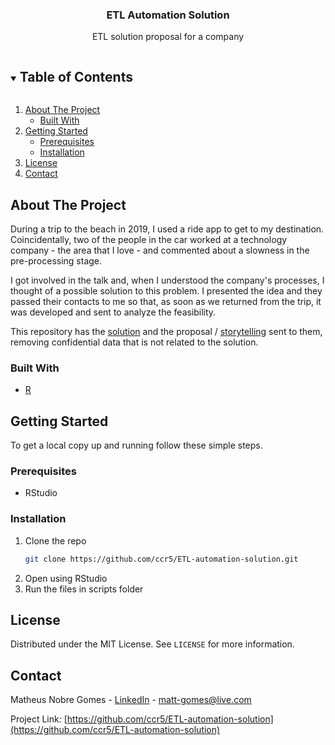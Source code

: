<p align="center">
  <h3 align="center">ETL Automation Solution</h3>
  <p align="center">
    ETL solution proposal for a company
  </p>
</p>

<details open="open">
  <summary><h2 style="display: inline-block">Table of Contents</h2></summary>
  <ol>
    <li>
      <a href="#about-the-project">About The Project</a>
      <ul>
        <li><a href="#built-with">Built With</a></li>
      </ul>
    </li>
    <li>
      <a href="#getting-started">Getting Started</a>
      <ul>
        <li><a href="#prerequisites">Prerequisites</a></li>
        <li><a href="#installation">Installation</a></li>
      </ul>
    </li>
    <li><a href="#license">License</a></li>
    <li><a href="#contact">Contact</a></li>
  </ol>
</details>

## About The Project

During a trip to the beach in 2019, I used a ride app to get to my destination. 
Coincidentally, two of the people in the car worked at a technology company - 
the area that I love - and commented about a slowness in the pre-processing stage.

I got involved in the talk and, when I understood the company's processes, 
I thought of a possible solution to this problem. I presented the idea and they passed their 
contacts to me so that, as soon as we returned from the trip, it was developed and sent to analyze 
the feasibility.

This repository has the [solution](https://github.com/ccr5/ETL-automation-solution/tree/master/scripts) 
and the proposal / [storytelling](https://github.com/ccr5/ETL-automation-solution/blob/master/PropostaPlanilha.pdf) sent to them, removing confidential 
data that is not related to the solution.


### Built With

* [R](https://www.r-project.org/)

## Getting Started

To get a local copy up and running follow these simple steps.

### Prerequisites

* RStudio

### Installation

1. Clone the repo
   ```sh
   git clone https://github.com/ccr5/ETL-automation-solution.git
   ```
2. Open using RStudio
3. Run the files in scripts folder

## License

Distributed under the MIT License. See `LICENSE` for more information.

## Contact

Matheus Nobre Gomes - [LinkedIn](https://linkedin.com/in/mattnobre) - matt-gomes@live.com

Project Link: [https://github.com/ccr5/ETL-automation-solution](https://github.com/ccr5/ETL-automation-solution)

<!-- MARKDOWN LINKS & IMAGES -->
<!-- https://www.markdownguide.org/basic-syntax/#reference-style-links -->
[contributors-shield]: https://img.shields.io/github/contributors/ccr5/ETL-automation-solution.svg?style=for-the-badge
[contributors-url]: https://github.com/ccr5/ETL-automation-solution/graphs/contributors
[forks-shield]: https://img.shields.io/github/forks/ccr5/ETL-automation-solution.svg?style=for-the-badge
[forks-url]: https://github.com/ccr5/ETL-automation-solution/network/members
[stars-shield]: https://img.shields.io/github/stars/ccr5/ETL-automation-solution.svg?style=for-the-badge
[stars-url]: https://github.com/ccr5/ETL-automation-solution/stargazers
[issues-shield]: https://img.shields.io/github/issues/ccr5/ETL-automation-solution.svg?style=for-the-badge
[issues-url]: https://github.com/ccr5/ETL-automation-solution/issues
[license-shield]: https://img.shields.io/github/license/ccr5/ETL-automation-solution.svg?style=for-the-badge
[license-url]: https://github.com/ccr5/ETL-automation-solution/blob/master/LICENSE.txt
[linkedin-shield]: https://img.shields.io/badge/-LinkedIn-black.svg?style=for-the-badge&logo=linkedin&colorB=555
[linkedin-url]: https://linkedin.com/in/mattnobre
